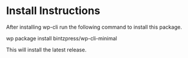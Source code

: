 # Install Instructions

After installing wp-cli run the following command to install this package.

wp package install bintzpress/wp-cli-minimal

This will install the latest release.
